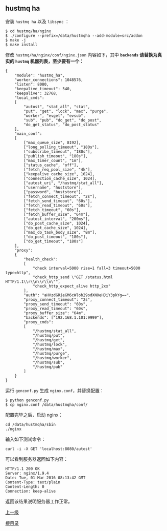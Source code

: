 hustmq ha
--

安装 `hustmq ha` 以及 `libsync` ：

    $ cd hustmq/ha/nginx
    $ ./configure --prefix=/data/hustmqha --add-module=src/addon
    $ make -j
    $ make install

修改 `hustmq/ha/nginx/conf/nginx.json` 内容如下，其中 **`backends` 请替换为真实的 `hustmq` 机器列表，至少要有一个：**

    {
        "module": "hustmq_ha",
        "worker_connections": 1048576,
        "listen": 8080,
        "keepalive_timeout": 540,
        "keepalive": 32768,
        "local_cmds":
        [
            "autost", "stat_all", "stat",
            "put", "get", "lock", "max", "purge", 
            "worker", "evget", "evsub", 
            "sub", "pub", "do_get", "do_post",
            "do_get_status", "do_post_status"
        ],
        "main_conf":
        [
            ["max_queue_size", 8192],
            ["long_polling_timeout", "180s"],
            ["subscribe_timeout", "180s"],
            ["publish_timeout", "180s"],
            ["max_timer_count", "1m"],
            ["status_cache", "off"],
            ["fetch_req_pool_size", "4k"],
            ["keepalive_cache_size", 1024],
            ["connection_cache_size", 1024],
            ["autost_uri", "/hustmq/stat_all"],
            ["username", "huststore"],
            ["password", "huststore"],
            ["fetch_connect_timeout", "2s"],
            ["fetch_send_timeout", "60s"],
            ["fetch_read_timeout", "60s"],
            ["fetch_timeout", "60s"],
            ["fetch_buffer_size", "64m"],
            ["autost_interval", "200ms"],
            ["do_post_cache_size", 1024],
            ["do_get_cache_size", 1024],
            ["max_do_task_body_size", "8m"],
            ["do_post_timeout", "180s"],
            ["do_get_timeout", "180s"]
        ],
        "proxy":
        {
            "health_check": 
            [
                "check interval=5000 rise=1 fall=3 timeout=5000 type=http",
                "check_http_send \"GET /status.html HTTP/1.1\\r\\n\\r\\n\"",
                "check_http_expect_alive http_2xx"
            ],
            "auth": "aHVzdGRieGM6cWlob29odXN0eHJiY3pkYg==",
            "proxy_connect_timeout": "2s",
            "proxy_send_timeout": "60s",
            "proxy_read_timeout": "60s",
            "proxy_buffer_size": "64m",
            "backends": ["192.168.1.101:9999"],
            "proxy_cmds":
            [
                "/hustmq/stat_all",
                "/hustmq/put",
                "/hustmq/get",
                "/hustmq/lock",
                "/hustmq/max",
                "/hustmq/purge",
                "/hustmq/worker",
                "/hustmq/sub",
                "/hustmq/pub"
            ]
        }
    }

运行 `genconf.py` 生成 `nginx.conf`，并替换配置：

    $ python genconf.py
    $ cp nginx.conf /data/hustmqha/conf/

配置完毕之后，启动 nginx：

    cd /data/hustmqha/sbin
    ./nginx

输入如下测试命令：

    curl -i -X GET 'localhost:8080/autost'

可以看到服务器返回如下内容：

    HTTP/1.1 200 OK
    Server: nginx/1.9.4
    Date: Tue, 01 Mar 2016 08:13:42 GMT
    Content-Type: text/plain
    Content-Length: 0
    Connection: keep-alive

返回该结果说明服务器工作正常。

[上一级](index.md)

[根目录](../index.md)